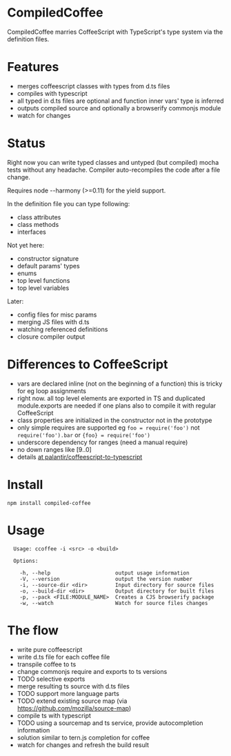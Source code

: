 # CompiledCoffee

CompiledCoffee marries CoffeeScript with TypeScript's type system via the definition files.

# Features

- merges coffeescript classes with types from d.ts files
- compiles with typescript
- all typed in d.ts files are optional and function inner vars' type is inferred
- outputs compiled source and optionally a browserify commonjs module
- watch for changes

# Status

Right now you can write typed classes and untyped (but compiled) mocha tests
without any headache. Compiler auto-recompiles the code after a file change.

Requires node --harmony (>=0.11) for the yield support.

In the definition file you can type following:

- class attributes
- class methods
- interfaces

Not yet here:

- constructor signature
- default params' types
- enums
- top level functions
- top level variables

Later:

- config files for misc params
- merging JS files with d.ts
- watching referenced definitions
- closure compiler output

# Differences to CoffeeScript 

- vars are declared inline (not on the beginning of a function)
  this is tricky for eg loop assignments
- right now. all top level elements are exported in TS and duplicated 
  module.exports are needed if one plans also to compile it with regular
  CoffeeScript
- class properties are initialized in the constructor not in the prototype
- only simple requires are supported eg `foo = require('foo')` 
  not `require('foo').bar` or `{foo} = require('foo')`
- underscore dependency for ranges (need a manual require)
- no down ranges like [9..0]
- details [at palantir/coffeescript-to-typescript]( https://github.com/palantir/coffeescript-to-typescript)

# Install

```
npm install compiled-coffee
```

# Usage

```
  Usage: ccoffee -i <src> -o <build>

  Options:

    -h, --help                     output usage information
    -V, --version                  output the version number
    -i, --source-dir <dir>         Input directory for source files
    -o, --build-dir <dir>          Output directory for built files
    -p, --pack <FILE:MODULE_NAME>  Creates a CJS browserify package
    -w, --watch                    Watch for source files changes
```

# The flow

- write pure coffeescript
- write d.ts file for each coffee file
- transpile coffee to ts
- change commonjs require and exports to ts versions
 - TODO selective exports
- merge resulting ts source with d.ts files
 - TODO support more language parts
 - TODO extend existing source map (via https://github.com/mozilla/source-map)
- compile ts with typescript
- TODO using a sourcemap and ts service, provide autocompletion information
 - solution similar to tern.js completion for coffee
- watch for changes and refresh the build result
